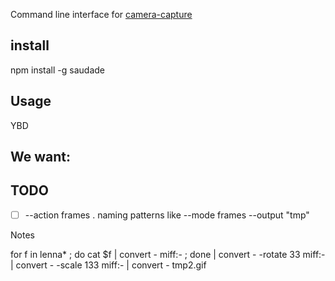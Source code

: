 Command line interface for [camera-capture](https://www.npmjs.com/package/camera-capture)

## install

npm install -g saudade

## Usage

YBD

## We want:

## TODO

- [ ]  --action frames . naming patterns like --mode frames --output "tmp"


Notes

for f in lenna* ; do cat $f | convert - miff:- ; done | convert - -rotate 33 miff:- | convert - -scale 133 miff:- | convert - tmp2.gif
